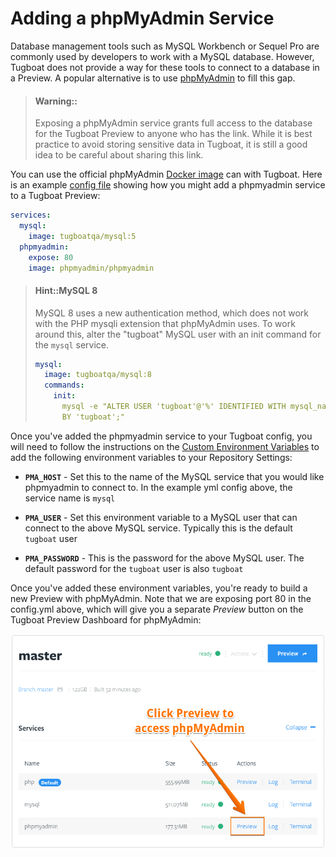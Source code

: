 # Adding a phpMyAdmin Service

Database management tools such as MySQL Workbench or Sequel Pro are commonly
used by developers to work with a MySQL database. However, Tugboat does not
provide a way for these tools to connect to a database in a Preview. A popular
alternative is to use [phpMyAdmin](https://www.phpmyadmin.net/) to fill this
gap.

> #### Warning::
>
> Exposing a phpMyAdmin service grants full access to the database for the
> Tugboat Preview to anyone who has the link. While it is best practice to avoid
> storing sensitive data in Tugboat, it is still a good idea to be careful about
> sharing this link.

You can use the official phpMyAdmin
[Docker image](https://hub.docker.com/r/phpmyadmin/phpmyadmin) can with Tugboat.
Here is an example
[config file](../../setting-up-tugboat/index.md#create-a-tugboat-config-file)
showing how you might add a phpmyadmin service to a Tugboat Preview:

```yaml
services:
  mysql:
    image: tugboatqa/mysql:5
  phpmyadmin:
    expose: 80
    image: phpmyadmin/phpmyadmin
```

> #### Hint::MySQL 8
>
> MySQL 8 uses a new authentication method, which does not work with the PHP
> mysqli extension that phpMyAdmin uses. To work around this, alter the
> "tugboat" MySQL user with an init command for the `mysql` service.
>
> ```yaml
> mysql:
>   image: tugboatqa/mysql:8
>   commands:
>     init:
>       mysql -e "ALTER USER 'tugboat'@'%' IDENTIFIED WITH mysql_native_password
>       BY 'tugboat';"
> ```

Once you've added the phpmyadmin service to your Tugboat config, you will need
to follow the instructions on the
[Custom Environment Variables](../../setting-up-services/services-reference/index.md#custom-environment-variables)
to add the following environment variables to your Repository Settings:

- **`PMA_HOST`** - Set this to the name of the MySQL service that you would like
  phpmyadmin to connect to. In the example yml config above, the service name is
  `mysql`

- **`PMA_USER`** - Set this environment variable to a MySQL user that can
  connect to the above MySQL service. Typically this is the default `tugboat`
  user

- **`PMA_PASSWORD`** - This is the password for the above MySQL user. The
  default password for the `tugboat` user is also `tugboat`

Once you've added these environment variables, you're ready to build a new
Preview with phpMyAdmin. Note that we are exposing port 80 in the config.yml
above, which will give you a separate _Preview_ button on the Tugboat Preview
Dashboard for phpMyAdmin:

![Click Preview to access phpMyAdmin](_images/preview.png)

